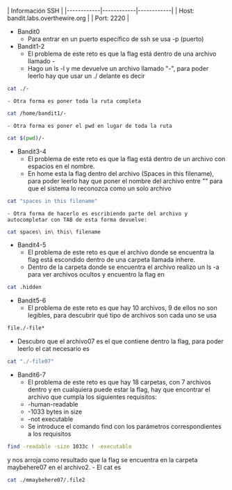 | Información SSH |
|------------|------------|------------|
| Host: bandit.labs.overthewire.org |
| Port: 2220 |

- Bandit0
	- Para entrar en un puerto específico de ssh se usa -p (puerto) 	
- Bandit1-2
	- El problema de este reto es que la flag está dentro de una archivo llamado -
	- Hago un ls -l y me devuelve un archivo llamado "-", para poder leerlo hay que usar un ./ delante es decir 
``` bash
cat ./-
```
	- Otra forma es poner toda la ruta completa
``` bash
cat /home/bandit1/-
```
	- Otra forma es poner el pwd en lugar de toda la ruta 
``` bash 
cat $(pwd)/-
```
	
- Bandit3-4
	- El problema de este reto es que la flag está dentro de un archivo con espacios en el nombre.
	- En home esta la flag dentro del archivo (Spaces in this filename), para poder leerlo hay que poner el nombre del archivo entre "" para que el sistema lo reconozca como un solo archivo 
```bash
cat "spaces in this filename"
```
	- Otra forma de hacerlo es escribiendo parte del archivo y autocompletar con TAB de esta forma devuelve: 
``` bash
cat spaces\ in\ this\ filename
```
- Bandit4-5
	- El problema de este reto es que el archivo donde se encuentra la flag está escondido dentro de una carpeta llamada inhere.
	- Dentro de la carpeta donde se encuentra el archivo realizo un ls -a para ver archivos ocultos y encuentro la flag en
```bash
cat .hidden
```
- Bandit5-6
	- El problema de este reto es que hay 10 archivos, 9 de ellos no son legibles, para descubrir qué tipo de archivos son cada uno se usa 
``` bash 
file./-file*
```
- Descubro que el archivo07 es el que contiene dentro la flag, para poder leerlo el cat necesario es
``` bash
cat "./-file07"
```
- Bandit6-7
	- El problema de este reto es que hay 18 carpetas, con 7 archivos dentro y en cualquiera puede estar la flag, hay que encontrar el archivo que cumpla los siguientes requisitos: 
	- -human-readable
	- -1033 bytes in size
	- -not executable
	- Se introduce el comando find con los parámetros correspondientes a los requisitos 
``` bash
find -readable -size 1033c ! -executable
```
y nos arroja como resultado que la flag se encuentra en la carpeta maybehere07 en el archivo2.
	- El cat es 
``` bash
cat ./mmaybehere07/.file2
```
